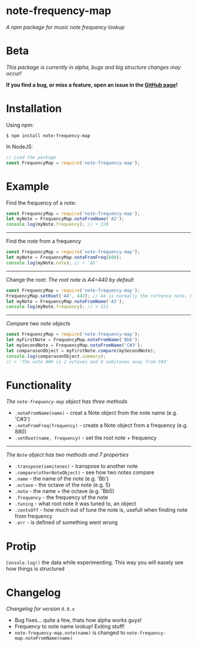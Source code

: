 # note-frequency-map

*A npm package for music note frequency lookup*

# Beta

*This package is currently in alpha, bugs and big structure changes may occur!*

__If you find a bug, or miss a feature, open an issue in the [GitHub page](https://github.com/DonnyCraft1/note-frequency-map)!__

# Installation

Using npm:
```
$ npm install note-frequency-map
```

In NodeJS:
```js
// Load the package
const FrequencyMap = require('note-frequency-map');
```

# Example

Find the frequency of a note:
```js
const FrequencyMap = require('note-frequency-map');
let myNote = FrequencyMap.noteFromName('A3');
console.log(myNote.frequency); // > 220
```

---

Find the note from a frequency
```js
const FrequencyMap = require('note-frequency-map');
let myNote = FrequencyMap.noteFromFreq(880);
console.log(myNote.note); // > 'A5'
```

---

Change the root:
*The root note is A4=440 by default*
```js
const FrequencyMap = require('note-frequency-map');
FrequencyMap.setRoot('A4', 442); // A4 is normally the refrence note, but any note works!
let myNote = FrequencyMap.noteFromName('A3');
console.log(myNote.frequency); // > 221
```

---

*Compare two note objects*
```js
const FrequencyMap = require('note-frequency-map');
let myFirstNote = FrequencyMap.noteFromName('Bb6');
let mySecondNote = FrequencyMap.noteFromName('C#3');
let comparasonObject = myFirstNote.compare(mySecondNote);
console.log(comparasonObject.summary);
// > 'The note A#6 is 2 octaves and 9 semitones away from C#3'
```

# Functionality

*The `note-frequency-map` object has three methods*
* `.noteFromName(name)` - creat a Note object from the note name (e.g. 'C#3')
* `.noteFromFreq(frequency)` - create a Note object from a frequency (e.g. 880)
* `.setRoot(name, frequency)` - set the root note + frequency

---

*The `Note` object has two methods and 7 properties*
* `.transpose(semitones)` - transpose to another note
* `.compare(otherNoteObject)` - see how two notes compare
* `.name` - the name of the note (e.g. 'Bb')
* `.octave` - the octave of the note (e.g. 5)
* `.note` - the name + the octave (e.g. 'Bb5)
* `.frequency` - the frequency of the note
* `.tuning` - what root note it was tuned to, an object
* `.centsOff` - how much out of tune the note is, usefull when finding note from frequency
* `.err` - is defined of something went wrong

# Protip

`Console.log()` the data while experimenting. This way you will easely see how things is structured

# Changelog

*Changelog for version `0.0.x`*
* Bug fixes... quite a few, thats how alpha works guys!
* Frequency to note name lookup! Exiting stuff!
* `note-frequency-map.note(name)` is changed to `note-frequency-map.noteFromName(name)`
